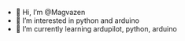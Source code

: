 - 👋 Hi, I’m @Magvazen
- 👀 I’m interested in python and arduino
- 🌱 I’m currently learning ardupilot, python, arduino

<!---
Magvazen/Magvazen is a ✨ special ✨ repository because its `README.md` (this file) appears on your GitHub profile.
You can click the Preview link to take a look at your changes.
--->
